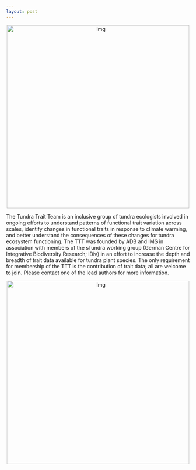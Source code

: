 ```yaml
---
layout: post
---
```

<center> <img src="https://tundratraitteam.github.io/images/fulls/trait_map1.png" alt="Img" style="width: 500px;"/> </center>

The Tundra Trait Team is an inclusive group of tundra ecologists involved in ongoing efforts to understand patterns of functional trait variation across scales, identify changes in functional traits in response to climate warming, and better understand the consequences of these changes for tundra ecosystem functioning. The TTT was founded by ADB and IMS in association with members of the sTundra working group (German Centre for Integrative Biodiversity Research; iDiv) in an effort to increase the depth and breadth of trait data available for tundra plant species. The only requirement for membership of the TTT is the contribution of trait data; all are welcome to join. Please contact one of the lead authors for more information.

<center> <img src="https://tundratraitteam.github.io/images/fulls/adb-dryas.jpg" alt="Img" style="width: 500px;"/> </center>
